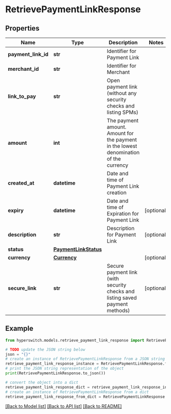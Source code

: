 # RetrievePaymentLinkResponse


## Properties

Name | Type | Description | Notes
------------ | ------------- | ------------- | -------------
**payment_link_id** | **str** | Identifier for Payment Link | 
**merchant_id** | **str** | Identifier for Merchant | 
**link_to_pay** | **str** | Open payment link (without any security checks and listing SPMs) | 
**amount** | **int** | The payment amount. Amount for the payment in the lowest denomination of the currency | 
**created_at** | **datetime** | Date and time of Payment Link creation | 
**expiry** | **datetime** | Date and time of Expiration for Payment Link | [optional] 
**description** | **str** | Description for Payment Link | [optional] 
**status** | [**PaymentLinkStatus**](PaymentLinkStatus.md) |  | 
**currency** | [**Currency**](Currency.md) |  | [optional] 
**secure_link** | **str** | Secure payment link (with security checks and listing saved payment methods) | [optional] 

## Example

```python
from hyperswitch.models.retrieve_payment_link_response import RetrievePaymentLinkResponse

# TODO update the JSON string below
json = "{}"
# create an instance of RetrievePaymentLinkResponse from a JSON string
retrieve_payment_link_response_instance = RetrievePaymentLinkResponse.from_json(json)
# print the JSON string representation of the object
print(RetrievePaymentLinkResponse.to_json())

# convert the object into a dict
retrieve_payment_link_response_dict = retrieve_payment_link_response_instance.to_dict()
# create an instance of RetrievePaymentLinkResponse from a dict
retrieve_payment_link_response_from_dict = RetrievePaymentLinkResponse.from_dict(retrieve_payment_link_response_dict)
```
[[Back to Model list]](../README.md#documentation-for-models) [[Back to API list]](../README.md#documentation-for-api-endpoints) [[Back to README]](../README.md)


